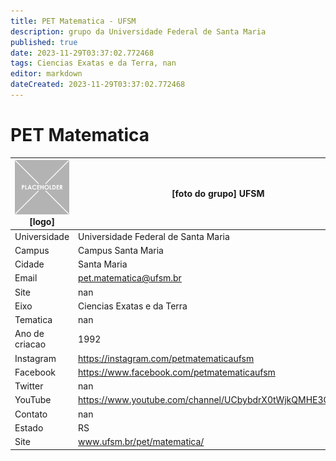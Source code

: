 ```yaml
---
title: PET Matematica - UFSM
description: grupo da Universidade Federal de Santa Maria
published: true
date: 2023-11-29T03:37:02.772468
tags: Ciencias Exatas e da Terra, nan
editor: markdown
dateCreated: 2023-11-29T03:37:02.772468
---
```


# PET Matematica


| ![placeholder.png](/placeholder.png) [logo] | [foto do grupo] UFSM         |
| ------------------------------------------- | ------------------------------------------------- |
| Universidade                                | Universidade Federal de Santa Maria      |
| Campus                                      | Campus Santa Maria            |
| Cidade                                      | Santa Maria             |
| Email                                       | pet.matematica@ufsm.br             |
| Site                                        | nan              |
| Eixo                                        | Ciencias Exatas e da Terra              |
| Tematica                                    | nan          |
| Ano de criacao                              | 1992        |
| Instagram                                   | https://instagram.com/petmatematicaufsm         |
| Facebook                                    | https://www.facebook.com/petmatematicaufsm          |
| Twitter                                     | nan           |
| YouTube                                     | https://www.youtube.com/channel/UCbybdrX0tWjkQMHE3QP2JOg           |
| Contato                                     | nan         |
| Estado                                      |  RS            |
| Site                                        | www.ufsm.br/pet/matematica/ |
